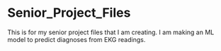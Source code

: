 # Senior_Project_Files

This is for my senior project files that I am creating. I am making an ML model to predict diagnoses from EKG readings. 
